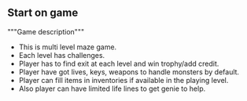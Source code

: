## Start on game

"""Game description"""
* This is multi level maze game. 
* Each level has challenges. 
* Player has to find exit at each level and win trophy/add credit.
* Player have got lives, keys, weapons to handle monsters by default.
* Player can fill items in inventories if available in the playing level.
* Also player can have limited life lines to get genie to help.
